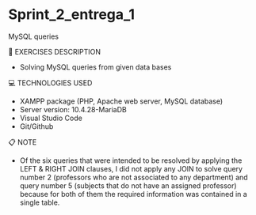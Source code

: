 # Sprint_2_entrega_1
MySQL queries

📄 EXERCISES DESCRIPTION

- Solving MySQL queries from given data bases

💻 TECHNOLOGIES USED

- XAMPP package (PHP, Apache web server, MySQL database)
- Server version: 10.4.28-MariaDB
- Visual Studio Code
- Git/Github

📋 NOTE

- Of the six queries that were intended to be resolved by applying the LEFT & RIGHT JOIN clauses, I did not apply any JOIN to solve query number 2 (professors who are not associated to any department) and query number 5 (subjects that do not have an assigned professor) because for both of them the required information was contained in a single table.